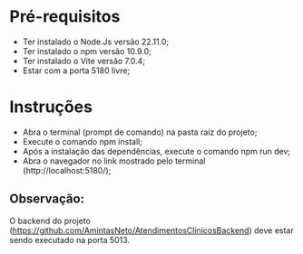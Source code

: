 # Pré-requisitos
* Ter instalado o Node.Js versão 22.11.0;
* Ter instalado o npm versão 10.9.0;
* Ter instalado o Vite versão 7.0.4;
* Estar com a porta 5180 livre;

# Instruções
* Abra o terminal (prompt de comando) na pasta raíz do projeto;
* Execute o comando npm install;
* Após a instalação das dependências, execute o comando npm run dev;
* Abra o navegador no link mostrado pelo terminal (http://localhost:5180/);

## Observação:
O backend do projeto (https://github.com/AmintasNeto/AtendimentosClinicosBackend) deve estar sendo executado na porta 5013.
